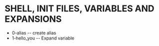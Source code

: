 # SHELL, INIT FILES, VARIABLES AND EXPANSIONS
 - 0-alias -- create alias
 - 1-hello_you -- Expand variable
